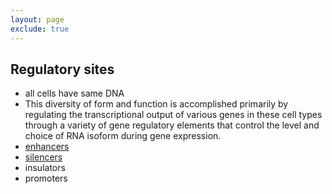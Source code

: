 ```yaml
---
layout: page
exclude: true
---
```

## Regulatory sites

* all cells have same DNA
* This diversity of form and function is accomplished primarily by regulating the transcriptional output of various genes in these cell types through a variety of gene regulatory elements that control the level and choice of RNA isoform during gene expression.
* [enhancers](enhancers)
* [silencers](silencers)
* insulators
* promoters
